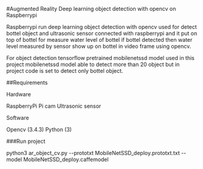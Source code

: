 #Augmented Reality Deep learning object detection with opencv on Raspberrypi

Raspberrypi run deep learning object detection with opencv used for detect bottel object and ultrasonic sensor connected with raspberrypi and it put on top of bottel for measure water level of bottel if bottel detected then water level measured by sensor show up on bottel in video frame using opencv.

For object detection tensorflow pretrained mobilenetssd model used in this project mobilenetssd model able to detect more than 20 object but in project code is set to detect only bottel object.

##Requirements

Hardware

RaspberryPi
Pi cam
Ultrasonic sensor

Software

Opencv (3.4.3)
Python (3)

###Run project

python3 ar_object_cv.py --prototxt MobileNetSSD_deploy.prototxt.txt --model MobileNetSSD_deploy.caffemodel



